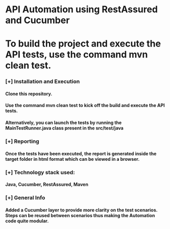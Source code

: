 # API Automation using RestAssured and Cucumber
 
 # To build the project and execute the API tests, use the command mvn clean test. 
 
### [+] Installation and Execution

#### Clone this repository.
#### Use the command mvn clean test to kick off the build and execute the API tests.
#### Alternatively, you can launch the tests by running the MainTestRunner.java class present in the src/test/java

### [+] Reporting
#### Once the tests have been executed, the report is generated inside the target folder in html format which can be viewed in a browser.

### [+] Technology stack used: 
####   Java, Cucumber, RestAssured, Maven


### [+] General Info
#### Added a Cucumber layer to provide more clarity on the test scenarios. Steps can be reused between scenarios thus making the Automation code quite modular. 
